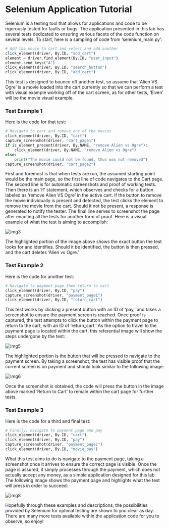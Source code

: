 # Selenium Application Tutorial

Selenium is a testing tool that allows for applications and code to be rigorously tested for faults or bugs. 
The application presented in this lab has several tests dedicated to ensuring various facets of the code function on several levels. 
To start, here is a sampling of code from ‘selenium_main.py’:

```py
# Add the movie to cart and select and add another
click_element(driver, By.ID, "add_cart")
element = driver.find_element(By.ID, "user_input")
element.send_keys("A")
click_element(driver, By.ID, "search_button")
click_element(driver, By.ID, "add_cart")
```

This test is designed to bounce off another test, so assume that ‘Alien VS Ogre’ is a movie loaded into the cart currently so that we can perform a test with visual example working off of the cart screen, as for other tests, ‘Elven’ will be the movie visual example.

### Test Example 1

Here is the code for that test:

```py
# Navigate to cart and remove one of the movies
click_element(driver, By.ID, "cart")
capture_screenshot(driver, "cart_page1")
if is_element_present(driver, By.NAME, "remove Alien vs Ogre"):
    click_element(driver, By.NAME, "remove Alien vs Ogre")
else:
    print("The movie could not be found, thus was not removed")
capture_screenshot(driver, "cart_page2")
```

First and foremost is that when tests are run, the assumed starting point would be the main page, so the first line of code navigates to the Cart page. 
The second line is for automatic screenshots and proof of working tests. 
Then there is an ‘if’ statement, which observes and checks for a button labeled as ‘remove Alien VS Ogre’ in the active cart. 
If the button to remove the movie individually is present and detected, the test clicks the element to remove the movie from the cart. 
Should it not be present, a response is generated to notify the tester. 
The final line serves to screenshot the page after enacting all the tests for another form of proof. 
Here is a visual example of what the test is aiming to accomplish:

![img3](https://i.imgur.com/CECp6Lw.png)

The highlighted portion of the image above shows the exact button the test looks for and identifies. Should it be identified, the button is then pressed, and the cart deletes ‘Alien vs Ogre.’

### Test Example 2

Here is the code for another test:

```py
# Navigate to payment page then return to cart
click_element(driver, By.ID, "pay")
capture_screenshot(driver, "payment_page1")
click_element(driver, By.ID, "return_cart")
```

This test works by clicking a present button with an ID of ‘pay,’ and takes a screenshot to ensure the payment screen is reached. 
Once proof is captured, the test attempts to click the button within the payment page to return to the cart, with an ID of ‘return_cart.’ 
As the option to travel to the payment page is located within the cart, this referential image will show the steps undergone by the test:

![img5](https://i.imgur.com/qtm9yaV.png)

The highlighted portion is the button that will be pressed to navigate to the payment screen.
By taking a screenshot, the test has visible proof that the current screen is on payment and should look similar to the following image:

![img6](https://i.imgur.com/VIruo8S.png)

Once the screenshot is obtained, the code will press the button in the image above marked ‘Return to Cart’ to remain within the cart page for further tests.

### Test Example 3

Here is the code for a third and final test:

```py
# Finally, navigate to payment page and pay
click_element(driver, By.ID, "cart")
click_element(driver, By.ID, "pay")
capture_screenshot(driver, "payment_page2")
click_element(driver, By.ID, "movie_pay")
```

What this test aims to do is navigate to the payment page, taking a screenshot once it arrives to ensure the correct page is visible. 
Once the page is assured, it simply processes through the payment, which does not actually accept any money, as a simple application designed for this lab. 
The following image shows the payment page and highlights what the test will press in order to succeed:

![img8](https://i.imgur.com/d70joaL.png)

Hopefully through these examples and descriptions, the possibilities provided by Selenium for optimal testing are shown to you clear as day. 
There are many more tests available within the application code for you to observe, so enjoy!